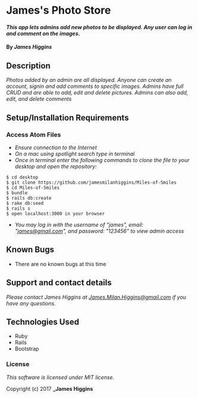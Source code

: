# James's Photo Store

#### _This app lets admins add new photos to be displayed. Any user can log in and comment on the images._


#### By _**James Higgins**_

## Description

_Photos added by an admin are all displayed. Anyone can create an account, signin and add comments to specific images. Admins have full CRUD and are able to add, edit and delete pictures. Admins can also add, edit, and delete comments_

## Setup/Installation Requirements

### Access Atom Files

* _Ensure connection to the Internet_
* _On a mac using spotlight search type in terminal_
* _Once in terminal enter the following commands to clone the file to your desktop and open the repository:_
```
$ cd desktop
$ git clone https://github.com/jamesmilanhiggins/Miles-of-Smiles
$ cd Miles-of-Smiles
$ bundle
$ rails db:create
$ rake db:seed
$ rails s
$ open localhost:3000 in your browser
```
* _You may log in with the username of "james", email: "james@gmail.com", and password: "123456" to view admin access_

## Known Bugs

* There are no known bugs at this time


## Support and contact details

_Please contact James Higgins at James.Milan.Higgins@gmail.com if you have any questions._

## Technologies Used

* Ruby
* Rails
* Bootstrap

### License

*This software is licensed under MIT license.*

Copyright (c) 2017 **_James Higgins**
